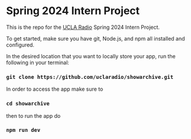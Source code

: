 # Spring 2024 Intern Project
This is the repo for the [UCLA Radio](https://uclaradio.com/) Spring 2024 Intern Project.

To get started, make sure you have git, Node.js, and npm all installed and configured.

In the desired location that you want to locally store your app, run the following in your terminal:

### `git clone https://github.com/uclaradio/showarchive.git`

In order to access the app make sure to 

### `cd showarchive`

then to run the app do

### `npm run dev`
